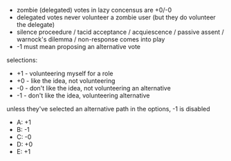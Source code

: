 - zombie (delegated) votes in lazy concensus are +0/-0
- delegated votes never volunteer a zombie user (but they do volunteer the delegate)
- silence proceedure / tacid acceptance / acquiescence / passive assent / warnock's dilemma / non-response comes into play
- -1 must mean proposing an alternative vote

selections:
- +1 - volunteering myself for a role
- +0 - like the idea, not volunteering
- -0 - don't like the idea, not volunteering an alternative
- -1 - don't like the idea, volunteering alternative

unless they've selected an alternative path in the options, -1 is disabled

- A: +1
- B: -1
- C: -0
- D: +0
- E: +1